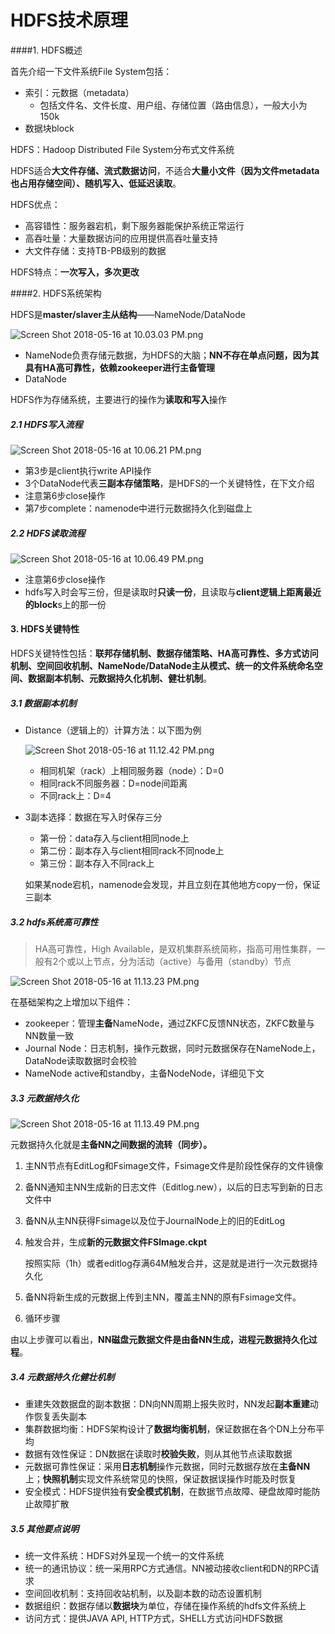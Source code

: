 # HDFS技术原理

####1. HDFS概述

首先介绍一下文件系统File System包括：

* 索引：元数据（metadata）
  * 包括文件名、文件长度、用户组、存储位置（路由信息），一般大小为150k
* 数据块block

HDFS：Hadoop Distributed File System分布式文件系统

HDFS适合**大文件存储、流式数据访问**，不适合**大量小文件（因为文件metadata也占用存储空间）、随机写入、低延迟读取**。

HDFS优点：

* 高容错性：服务器宕机，剩下服务器能保护系统正常运行
* 高吞吐量：大量数据访问的应用提供高吞吐量支持
* 大文件存储：支持TB-PB级别的数据

HDFS特点：**一次写入，多次更改**

####2. HDFS系统架构

HDFS是**master/slaver主从结构**——NameNode/DataNode

![Screen Shot 2018-05-16 at 10.03.03 PM.png](https://i.loli.net/2018/05/16/5afc3b36531e3.png)

* NameNode负责存储元数据，为HDFS的大脑；**NN不存在单点问题，因为其具有HA高可靠性，依赖zookeeper进行主备管理**
* DataNode

HDFS作为存储系统，主要进行的操作为**读取和写入**操作

##### 2.1 HDFS写入流程

![Screen Shot 2018-05-16 at 10.06.21 PM.png](https://i.loli.net/2018/05/16/5afc3b3653b17.png)

* 第3步是client执行write  API操作
* 3个DataNode代表**三副本存储策略**，是HDFS的一个关键特性，在下文介绍
* 注意第6步close操作
* 第7步complete：namenode中进行元数据持久化到磁盘上

##### 2.2 HDFS读取流程

![Screen Shot 2018-05-16 at 10.06.49 PM.png](https://i.loli.net/2018/05/16/5afc3d6f255b6.png)

* 注意第6步close操作
* hdfs写入时会写三份，但是读取时**只读一份**，且读取与**client逻辑上距离最近的block**s上的那一份

#### 3. HDFS关键特性

HDFS关键特性包括：**联邦存储机制、数据存储策略、HA高可靠性、多方式访问机制、空间回收机制、NameNode/DataNode主从模式、统一的文件系统命名空间、数据副本机制、元数据持久化机制、健壮机制**。

##### 3.1 数据副本机制

* Distance（逻辑上的）计算方法：以下图为例

  ![Screen Shot 2018-05-16 at 11.12.42 PM.png](https://i.loli.net/2018/05/16/5afc4ae1b24da.png)

  * 相同机架（rack）上相同服务器（node）：D=0
  * 相同rack不同服务器：D=node间距离
  * 不同rack上：D=4

* 3副本选择：数据在写入时保存三分

  * 第一份：data存入与client相同node上
  * 第二份：副本存入与client相同rack不同node上
  * 第三份：副本存入不同rack上

  如果某node宕机，namenode会发现，并且立刻在其他地方copy一份，保证三副本

##### 3.2 hdfs系统高可靠性

> HA高可靠性，High Available，是双机集群系统简称，指高可用性集群，一般有2个或以上节点，分为活动（active）与备用（standby）节点

![Screen Shot 2018-05-16 at 11.13.23 PM.png](https://i.loli.net/2018/05/16/5afc4ae1b3f16.png)

在基础架构之上增加以下组件：

* zookeeper：管理**主备**NameNode，通过ZKFC反馈NN状态，ZKFC数量与NN数量一致
* Journal Node：日志机制，操作元数据，同时元数据保存在NameNode上，DataNode读取数据时会校验
* NameNode active和standby，主备NodeNode，详细见下文

##### 3.3 元数据持久化

![Screen Shot 2018-05-16 at 11.13.49 PM.png](https://i.loli.net/2018/05/16/5afc4ae1affa0.png)

元数据持久化就是**主备NN之间数据的流转（同步）。**

1. 主NN节点有EditLog和Fsimage文件，Fsimage文件是阶段性保存的文件镜像

2. 备NN通知主NN生成新的日志文件（Editlog.new），以后的日志写到新的日志文件中

3. 备NN从主NN获得Fsimage以及位于JournalNode上的旧的EditLog

4. 触发合并，生成**新的元数据文件FSImage.ckpt**

   按照实际（1h）或者editlog存满64M触发合并，这是就是进行一次元数据持久化

5. 备NN将新生成的元数据上传到主NN，覆盖主NN的原有Fsimage文件。

6. 循环步骤

由以上步骤可以看出，**NN磁盘元数据文件是由备NN生成，进程元数据持久化过程**。

##### 3.4 元数据持久化健壮机制

* 重建失效数据盘的副本数据：DN向NN周期上报失败时，NN发起**副本重建**动作恢复丢失副本
* 集群数据均衡：HDFS架构设计了**数据均衡机制**，保证数据在各个DN上分布平均
* 数据有效性保证：DN数据在读取时**校验失败**，则从其他节点读取数据
* 元数据可靠性保证：采用**日志机制**操作元数据，同时元数据存放在**主备NN**上；**快照机制**实现文件系统常见的快照，保证数据误操作时能及时恢复
* 安全模式：HDFS提供独有**安全模式机制**，在数据节点故障、硬盘故障时能防止故障扩散

##### 3.5 其他要点说明

* 统一文件系统：HDFS对外呈现一个统一的文件系统
* 统一的通讯协议：统一采用RPC方式通信。NN被动接收client和DN的RPC请求
* 空间回收机制：支持回收站机制，以及副本数的动态设置机制
* 数据组织：数据存储以**数据块**为单位，存储在操作系统的hdfs文件系统上
* 访问方式：提供JAVA API, HTTP方式，SHELL方式访问HDFS数据